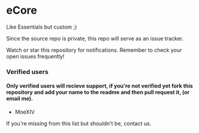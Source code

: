 # eCore
Like Essentials but custom ;)

Since the source repo is private, this repo will serve as an issue tracker.

Watch or star this repository for notifications. Remember to check your open issues frequently!

### Verified users
#### Only verified users will recieve support, if you're not verified yet fork this repository and add your name to the readme and then pull request it, (or email me).
* MoeXIV

If you're missing from this list but shouldn't be, contact us. 
